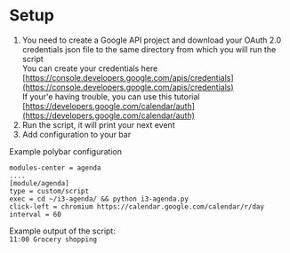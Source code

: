 # Setup
1. You need to create a Google API project and download your OAuth 2.0 credentials json file to the same directory from which you will run the script  
You can create your credentials here [https://console.developers.google.com/apis/credentials](https://console.developers.google.com/apis/credentials)  
If your'e having trouble, you can use this tutorial [https://developers.google.com/calendar/auth](https://developers.google.com/calendar/auth)  
2. Run the script, it will print your next event
3. Add configuration to your bar

Example polybar configuration  
```
modules-center = agenda
....
[module/agenda]
type = custom/script
exec = cd ~/i3-agenda/ && python i3-agenda.py
click-left = chromium https://calendar.google.com/calendar/r/day
interval = 60
```

Example output of the script:  
```11:00 Grocery shopping```
